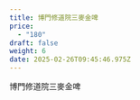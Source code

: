 ```yaml
---
title: 博門修道院三麥金啤
price:
  - "180"
draft: false
weight: 6
date: 2025-02-26T09:45:46.975Z
---
```

博門修道院三麥金啤